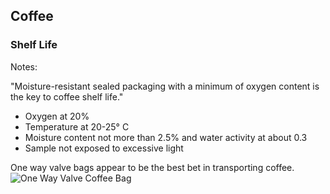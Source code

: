 ## Coffee
### Shelf Life
Notes: 

"Moisture-resistant sealed packaging with a minimum of oxygen content is the key to coffee shelf life."

 - Oxygen at 20%
 - Temperature at 20-25° C
 - Moisture content not more than 2.5% and water activity at about 0.3
 - Sample not exposed to excessive light


One way valve bags appear to be the best bet in transporting coffee.
![One Way Valve Coffee Bag](http://prima-coffee.com/sites/default/files/one-way-valve-coffee-bags.jpg)
